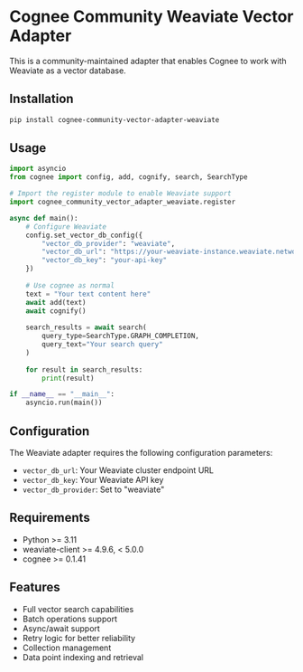 # Cognee Community Weaviate Vector Adapter

This is a community-maintained adapter that enables Cognee to work with Weaviate as a vector database.

## Installation

```bash
pip install cognee-community-vector-adapter-weaviate
```

## Usage

```python
import asyncio
from cognee import config, add, cognify, search, SearchType

# Import the register module to enable Weaviate support
import cognee_community_vector_adapter_weaviate.register

async def main():
    # Configure Weaviate
    config.set_vector_db_config({
        "vector_db_provider": "weaviate",
        "vector_db_url": "https://your-weaviate-instance.weaviate.network",
        "vector_db_key": "your-api-key"
    })
    
    # Use cognee as normal
    text = "Your text content here"
    await add(text)
    await cognify()
    
    search_results = await search(
        query_type=SearchType.GRAPH_COMPLETION,
        query_text="Your search query"
    )
    
    for result in search_results:
        print(result)

if __name__ == "__main__":
    asyncio.run(main())
```

## Configuration

The Weaviate adapter requires the following configuration parameters:

- `vector_db_url`: Your Weaviate cluster endpoint URL
- `vector_db_key`: Your Weaviate API key
- `vector_db_provider`: Set to "weaviate"

## Requirements

- Python >= 3.11
- weaviate-client >= 4.9.6, < 5.0.0
- cognee >= 0.1.41

## Features

- Full vector search capabilities
- Batch operations support
- Async/await support
- Retry logic for better reliability
- Collection management
- Data point indexing and retrieval 